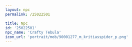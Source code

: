```yaml
---
layout: npc
permalink: /25022501

title: Npc
id: '25022501'
npc_name: 'Crafty Tebula'
icon_url: 'portrait/mob/90001277_m_kritiasspider_p.png'
---
```

